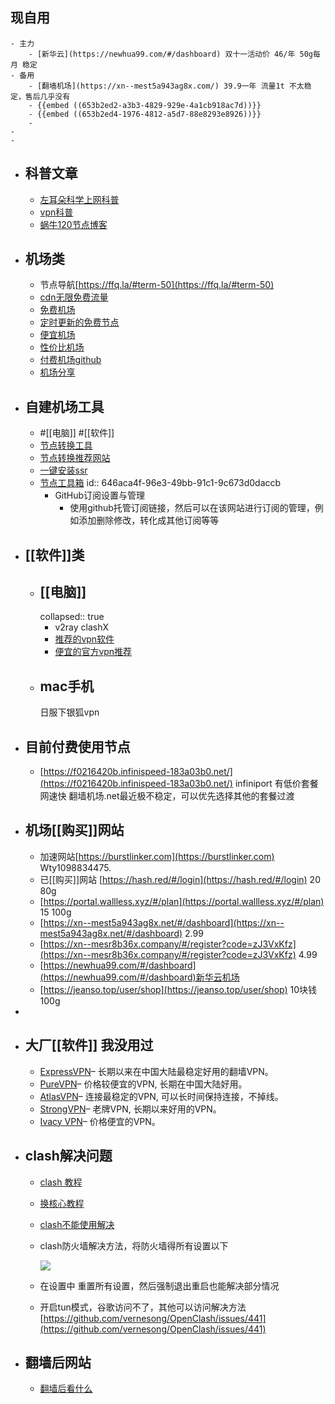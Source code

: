 ## 现自用
	- 主力
		- [新华云](https://newhua99.com/#/dashboard) 双十一活动价 46/年 50g每月 稳定
	- 备用
		- [翻墙机场](https://xn--mest5a943ag8x.com/) 39.9一年 流量1t 不太稳定，售后几乎没有
		- {{embed ((653b2ed2-a3b3-4829-929e-4a1cb918ac7d))}}
		- {{embed ((653b2ed4-1976-4812-a5d7-88e8293e8926))}}
		-
	-
	-
- ## 科普文章
	- [左耳朵科学上网科普](https://github.com/haoel/haoel.github.io)
	- [vpn科普](https://github.com/vpncn/vpncn.github.io)
	- [蜗牛120节点博客](http://www.120a6.cn/category/networks/)
- ## 机场类
	- 节点导航[https://ffq.la/#term-50](https://ffq.la/#term-50)
	- [cdn无限免费流量](https://neko-warp.nloli.xyz/)
	- [免费机场](https://github.com/hwanz/SSR-V2ray-Trojan-vpn)
	- [定时更新的免费节点](https://github.com/freefq/free)
	- [便宜机场](https://jichangtj.com/%E4%BE%BF%E5%AE%9C%E6%9C%BA%E5%9C%BA.html)
	- [性价比机场](https://www.duangks.com/)
	- [付费机场github](https://github.com/hwanz/SS-SSR-V2ray)
	- [机场分享](https://jimubiedao.com/1681)
- ## 自建机场工具
	- #[[电脑]] #[[软件]]
	- [节点转换工具](https://link.sublink.pw/)
	- [节点转换推荐网站](https://v2ray.ssjichang.com/2021/01/ssrv2rayclashquantumultx.html)
	- [一键安装ssr](https://www.linuxssr.com/oneclick/teddysun-ssr-one-click-script/)
	- [节点工具箱](https://v2rayse.com/v2ray-clash/)
	  id:: 646aca4f-96e3-49bb-91c1-9c673d0daccb
		- GitHub订阅设置与管理
			- 使用github托管订阅链接，然后可以在该网站进行订阅的管理，例如添加删除修改，转化成其他订阅等等
- ## [[软件]]类
	- ## [[电脑]]
	  collapsed:: true
		- v2ray  clashX
		- [推荐的vpn软件](https://2022vpn.net/free-vpn/)
		- [便宜的官方vpn推荐](https://www.vpnpicks.com/best-vpn-for-china-cn/)
	- ## mac手机
	  日服下银狐vpn
- ## 目前付费使用节点
	- [https://f0216420b.infinispeed-183a03b0.net/](https://f0216420b.infinispeed-183a03b0.net/) infiniport 有低价套餐网速快
	  翻墙机场.net最近极不稳定，可以优先选择其他的套餐过渡
- ## 机场[[购买]]网站
	- 加速网站[https://burstlinker.com](https://burstlinker.com)  Wty1098834475.
	- 已[[购买]]网站  [https://hash.red/#/login](https://hash.red/#/login) 20 80g
	- [https://portal.wallless.xyz/#/plan](https://portal.wallless.xyz/#/plan)    15 100g
	- [https://xn--mest5a943ag8x.net/#/dashboard](https://xn--mest5a943ag8x.net/#/dashboard)  2.99
	- [https://xn--mesr8b36x.company/#/register?code=zJ3VxKfz](https://xn--mesr8b36x.company/#/register?code=zJ3VxKfz) 4.99
	- [https://newhua99.com/#/dashboard](https://newhua99.com/#/dashboard)新华云机场
	- [https://jeanso.top/user/shop](https://jeanso.top/user/shop) 10块钱 100g
-
- ## 大厂[[软件]] 我没用过
	- [ExpressVPN](https://www.vpnpicks.com/expressvpn-china)– 长期以来在中国大陆最稳定好用的翻墙VPN。
	- [PureVPN](https://billing.purevpn.com/aff.php?aff=1622)– 价格较便宜的VPN, 长期在中国大陆好用。
	- [AtlasVPN](https://www.vpnpicks.com/go/atlasvpn)– 连接最稳定的VPN, 可以长时间保持连接，不掉线。
	- [StrongVPN](https://www.vpnpicks.com/strongvpn)– 老牌VPN, 长期以来好用的VPN。
	- [Ivacy VPN](https://www.vpnpicks.com/ivacy)– 价格便宜的VPN。
- ## clash解决问题
	- [clash 教程](https://blog.misaka.rest/)
	- [换核心教程](https://blog.misaka.rest/2023/04/18/cfw-change-meta/?highlight=clash+%E6%A0%B8%E5%BF%83)
	- [clash不能使用解决](https://www.cnblogs.com/gamov/p/16590393.html)
	- clash防火墙解决方法，将防火墙得所有设置以下
	  
	  ![](https://s2.loli.net/2023/02/01/u7b63PaVgqc4UkK.png)
	- 在设置中 重置所有设置，然后强制退出重启也能解决部分情况
	- 开启tun模式，谷歌访问不了，其他可以访问解决方法[https://github.com/vernesong/OpenClash/issues/441](https://github.com/vernesong/OpenClash/issues/441)
- ## 翻墙后网站
	- [翻墙后看什么](https://fanqianghou.com/)